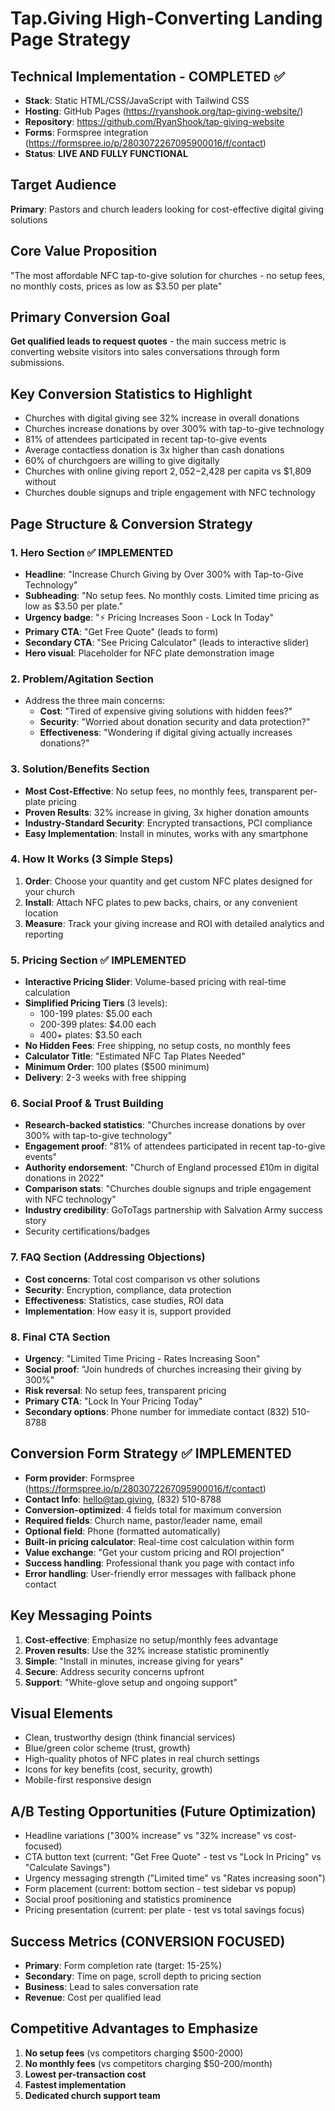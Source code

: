 # Tap.Giving High-Converting Landing Page Strategy

## Technical Implementation - COMPLETED ✅
- **Stack**: Static HTML/CSS/JavaScript with Tailwind CSS
- **Hosting**: GitHub Pages (https://ryanshook.org/tap-giving-website/)
- **Repository**: https://github.com/RyanShook/tap-giving-website
- **Forms**: Formspree integration (https://formspree.io/p/2803072267095900016/f/contact)
- **Status**: **LIVE AND FULLY FUNCTIONAL**

## Target Audience
**Primary**: Pastors and church leaders looking for cost-effective digital giving solutions

## Core Value Proposition
"The most affordable NFC tap-to-give solution for churches - no setup fees, no monthly costs, prices as low as $3.50 per plate"

## Primary Conversion Goal
**Get qualified leads to request quotes** - the main success metric is converting website visitors into sales conversations through form submissions.

## Key Conversion Statistics to Highlight
- Churches with digital giving see 32% increase in overall donations
- Churches increase donations by over 300% with tap-to-give technology
- 81% of attendees participated in recent tap-to-give events
- Average contactless donation is 3x higher than cash donations
- 60% of churchgoers are willing to give digitally
- Churches with online giving report $2,052-$2,428 per capita vs $1,809 without
- Churches double signups and triple engagement with NFC technology

## Page Structure & Conversion Strategy

### 1. Hero Section ✅ IMPLEMENTED
- **Headline**: "Increase Church Giving by Over 300% with Tap-to-Give Technology"
- **Subheading**: "No setup fees. No monthly costs. Limited time pricing as low as $3.50 per plate."
- **Urgency badge**: "⚡ Pricing Increases Soon - Lock In Today"
- **Primary CTA**: "Get Free Quote" (leads to form)
- **Secondary CTA**: "See Pricing Calculator" (leads to interactive slider)
- **Hero visual**: Placeholder for NFC plate demonstration image

### 2. Problem/Agitation Section
- Address the three main concerns:
  - **Cost**: "Tired of expensive giving solutions with hidden fees?"
  - **Security**: "Worried about donation security and data protection?"
  - **Effectiveness**: "Wondering if digital giving actually increases donations?"

### 3. Solution/Benefits Section
- **Most Cost-Effective**: No setup fees, no monthly fees, transparent per-plate pricing
- **Proven Results**: 32% increase in giving, 3x higher donation amounts
- **Industry-Standard Security**: Encrypted transactions, PCI compliance
- **Easy Implementation**: Install in minutes, works with any smartphone

### 4. How It Works (3 Simple Steps)
1. **Order**: Choose your quantity and get custom NFC plates designed for your church
2. **Install**: Attach NFC plates to pew backs, chairs, or any convenient location
3. **Measure**: Track your giving increase and ROI with detailed analytics and reporting

### 5. Pricing Section ✅ IMPLEMENTED  
- **Interactive Pricing Slider**: Volume-based pricing with real-time calculation
- **Simplified Pricing Tiers** (3 levels):
  - 100-199 plates: $5.00 each
  - 200-399 plates: $4.00 each
  - 400+ plates: $3.50 each
- **No Hidden Fees**: Free shipping, no setup costs, no monthly fees
- **Calculator Title**: "Estimated NFC Tap Plates Needed"
- **Minimum Order**: 100 plates ($500 minimum)
- **Delivery**: 2-3 weeks with free shipping

### 6. Social Proof & Trust Building
- **Research-backed statistics**: "Churches increase donations by over 300% with tap-to-give technology"
- **Engagement proof**: "81% of attendees participated in recent tap-to-give events"
- **Authority endorsement**: "Church of England processed £10m in digital donations in 2022"
- **Comparison stats**: "Churches double signups and triple engagement with NFC technology"
- **Industry credibility**: GoToTags partnership with Salvation Army success story
- Security certifications/badges

### 7. FAQ Section (Addressing Objections)
- **Cost concerns**: Total cost comparison vs other solutions
- **Security**: Encryption, compliance, data protection
- **Effectiveness**: Statistics, case studies, ROI data
- **Implementation**: How easy it is, support provided

### 8. Final CTA Section
- **Urgency**: "Limited Time Pricing - Rates Increasing Soon"
- **Social proof**: "Join hundreds of churches increasing their giving by 300%"
- **Risk reversal**: No setup fees, transparent pricing
- **Primary CTA**: "Lock In Your Pricing Today"
- **Secondary options**: Phone number for immediate contact (832) 510-8788

## Conversion Form Strategy ✅ IMPLEMENTED
- **Form provider**: Formspree (https://formspree.io/p/2803072267095900016/f/contact)
- **Contact Info**: hello@tap.giving, (832) 510-8788
- **Conversion-optimized**: 4 fields total for maximum conversion
- **Required fields**: Church name, pastor/leader name, email
- **Optional field**: Phone (formatted automatically)
- **Built-in pricing calculator**: Real-time cost calculation within form
- **Value exchange**: "Get your custom pricing and ROI projection"  
- **Success handling**: Professional thank you page with contact info
- **Error handling**: User-friendly error messages with fallback phone contact

## Key Messaging Points
1. **Cost-effective**: Emphasize no setup/monthly fees advantage
2. **Proven results**: Use the 32% increase statistic prominently
3. **Simple**: "Install in minutes, increase giving for years"
4. **Secure**: Address security concerns upfront
5. **Support**: "White-glove setup and ongoing support"

## Visual Elements
- Clean, trustworthy design (think financial services)
- Blue/green color scheme (trust, growth)
- High-quality photos of NFC plates in real church settings
- Icons for key benefits (cost, security, growth)
- Mobile-first responsive design

## A/B Testing Opportunities (Future Optimization)
- Headline variations ("300% increase" vs "32% increase" vs cost-focused)
- CTA button text (current: "Get Free Quote" - test vs "Lock In Pricing" vs "Calculate Savings")
- Urgency messaging strength ("Limited time" vs "Rates increasing soon")
- Form placement (current: bottom section - test sidebar vs popup)
- Social proof positioning and statistics prominence
- Pricing presentation (current: per plate - test vs total savings focus)

## Success Metrics (CONVERSION FOCUSED)
- **Primary**: Form completion rate (target: 15-25%)
- **Secondary**: Time on page, scroll depth to pricing section
- **Business**: Lead to sales conversation rate
- **Revenue**: Cost per qualified lead

## Competitive Advantages to Emphasize
1. **No setup fees** (vs competitors charging $500-2000)
2. **No monthly fees** (vs competitors charging $50-200/month)
3. **Lowest per-transaction cost**
4. **Fastest implementation**
5. **Dedicated church support team**